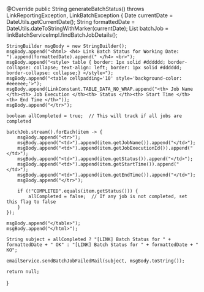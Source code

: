 @Override
public String generateBatchStatus() throws LinkReportingException, LinkBatchException {
    Date currentDate = DateUtils.getCurrentDate();
    String formattedDate = DateUtils.dateToStringWithMarker(currentDate);
    List<BatchJobDetailsDTO> batchJob = linkBatchServiceImpl.findBatchJobDetails();
    
    StringBuilder msgBody = new StringBuilder();
    msgBody.append("<html> <h4> Link Batch Status for Working Date: ").append(formattedDate).append(" </h4> <br>");
    msgBody.append("<style> table { border: 1px solid #dddddd; border-collapse: collapse; text-align: left; border: 1px solid #dddddd; border-collapse: collapse;} </style>");
    msgBody.append("<table cellpadding='10' style='background-color: #eeeeee;'>");
    msgBody.append(LinkConstant.TABLE_DATA_NO_WRAP.append("<th> Job Name </th><th> Job Execution </th><th> Status </th><th> Start Time </th><th> End Time </th>"));
    msgBody.append("</tr>");
    
    boolean allCompleted = true;  // This will track if all jobs are completed
    
    batchJob.stream().forEach(item -> {
        msgBody.append("<tr>");
        msgBody.append("<td>").append(item.getJobName()).append("</td>");
        msgBody.append("<td>").append(item.getJobExecutionId()).append("</td>");
        msgBody.append("<td>").append(item.getStatus()).append("</td>");
        msgBody.append("<td>").append(item.getStartTime()).append("</td>");
        msgBody.append("<td>").append(item.getEndTime()).append("</td>");
        msgBody.append("</tr>");
        
        if (!"COMPLETED".equals(item.getStatus())) {
            allCompleted = false;  // If any job is not completed, set this flag to false
        }
    });
    
    msgBody.append("</table>");
    msgBody.append("</html>");
    
    String subject = allCompleted ? "[LINK] Batch Status for " + formattedDate + " OK" : "[LINK] Batch Status for " + formattedDate + " KO";
    
    emailService.sendBatchJobFailedMail(subject, msgBody.toString());
    
    return null;
}